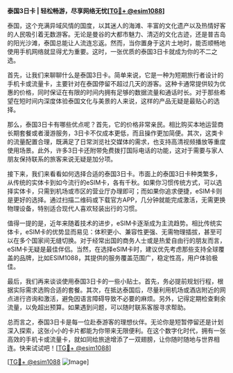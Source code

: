 **泰国3日卡 | 轻松畅游，尽享网络无忧[[TG💪+ @esim1088](https://t.me/s/esim1088)]**

泰国，这个充满异域风情的国度，以其迷人的海滩、丰富的文化遗产以及热情好客的人民吸引着无数游客。无论是曼谷的大都市魅力、清迈的文化古迹，还是普吉岛的阳光沙滩，泰国总能让人流连忘返。然而，当你置身于这片土地时，能否顺畅地使用手机网络就显得尤为重要。这时，一张优质的泰国3日卡就成为你的不二之选。

首先，让我们来聊聊什么是泰国3日卡。简单来说，它是一种为短期旅行者设计的手机卡或流量卡，主要针对在泰国停留不超过几天的游客。这种卡通常提供较为优惠的价格，同时保证在有限的时间内拥有足够的数据流量和通话时长。对于那些希望在短时间内深度体验泰国文化与美景的人来说，这样的产品无疑是最贴心的选择。

那么，泰国3日卡有哪些优点呢？首先，它的价格非常亲民。相比购买本地运营商长期套餐或者漫游服务，3日卡不仅成本更低，而且操作更加简便。其次，这类卡的流量配置合理，既满足了日常浏览社交媒体的需求，也支持高清视频播放等重度使用场景。此外，许多3日卡还附带免费拨打国际电话的功能，这对于需要与家人朋友保持联系的旅客来说无疑是加分项。

接下来，我们来看看如何选择合适的泰国3日卡。市面上的泰国3日卡种类繁多，从传统的实体卡到如今流行的eSIM卡，各有千秋。如果你习惯传统方式，可以选择实体卡，只需到机场或市区的营业厅办理即可；而如果你追求便捷，eSIM卡则是更好的选择。通过扫描二维码或下载官方APP，几分钟就能完成激活，无需更换物理设备，特别适合现代人喜欢轻装出行的习惯。

值得一提的是，近年来随着技术的进步，eSIM卡逐渐成为主流趋势。相比传统实体卡，eSIM卡的优势显而易见：体积更小、兼容性更强、无需物理插拔，甚至可以在多个国家间无缝切换。对于经常出国的商务人士或是热爱自由行的朋友而言，eSIM卡无疑是最佳伴侣。当然，在选择eSIM卡时，建议优先考虑那些支持全球覆盖的品牌，比如ESIM1088，其提供的服务覆盖范围广，稳定性高，用户体验极佳。

最后，我们再来谈谈使用泰国3日卡的一些小贴士。首先，务必提前规划行程，根据实际需求选购合适的套餐。其次，在抵达泰国后，尽量利用机场或酒店附近的网点进行咨询和激活，避免因语言障碍导致不必要的麻烦。另外，记得定期检查剩余流量，以免超出预算。如果遇到问题，可以随时联系客服寻求帮助。

总而言之，泰国3日卡是每一位赴泰游客的理想伙伴。无论你是短暂停留还是计划深入探索，这张小小的卡片都能为你带来无限便利。在这个数字化时代，拥有一张高效的手机卡或流量卡，就如同给旅途增添了一双翅膀，让你随时随地与世界相连。快来试试吧！[[TG💪+ @esim1088](https://t.me/s/esim1088)]

[[TG💪+ @esim1088](https://t.me/s/esim1088) ![Image](https://i.postimg.cc/4NQfJmqS/Snipaste-2025-05-13-00-14-12.png)]